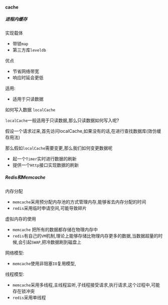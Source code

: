 #### cache






##### 进程内缓存



实现载体

* 带锁`map`
* 第三方库`leveldb`



优点

* 节省网络带宽
* 响应时延会更低


适用:

* 适用于只读数据



如何写入数据 `localCache`



`localCache`一般适用于只读数据,那么只读数据如何写入呢?

假设一个请求过来,首先访问localCache,如果没有的话,在进行查找数据库(效仿缓存用法)

那么假如`localCache`需要变更,那么我们如何变更数据呢

* 起一个`Timer`实时进行数据的刷新
* 提供一个`Http`接口实现数据的刷新







##### Redis和Memcache


内存分配

* `memcache`采用预分配内存池的方式管理内存,能够省去内存分配的时间
* `redis`采用临时申请空间,可能导致碎片


虚拟内存的使用
*  `memcache` 把所有的数据都存储在物理内存中
*  `redis`有自己的`VM`机制,理论上能够存储比物理内存更多的数据,当数据超量的时候,会引起`SWAP`,把冷数据刷到磁盘上


网络模型:

* `memcache`使用非阻塞`IO`复用模型,


线程模型:

* `memcache`采用多线程,主线程监听,子线程接受请求,执行请求,这个过程中,可能存在锁冲突
* `redis`采用单线程
